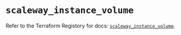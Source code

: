 # `scaleway_instance_volume`

Refer to the Terraform Registory for docs: [`scaleway_instance_volume`](https://registry.terraform.io/providers/scaleway/scaleway/2.19.0/docs/resources/instance_volume).
